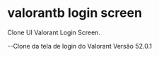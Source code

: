 # valorantb login screen

Clone UI Valorant Login Screen.

--Clone da tela de login do Valorant Versão 52.0.1
